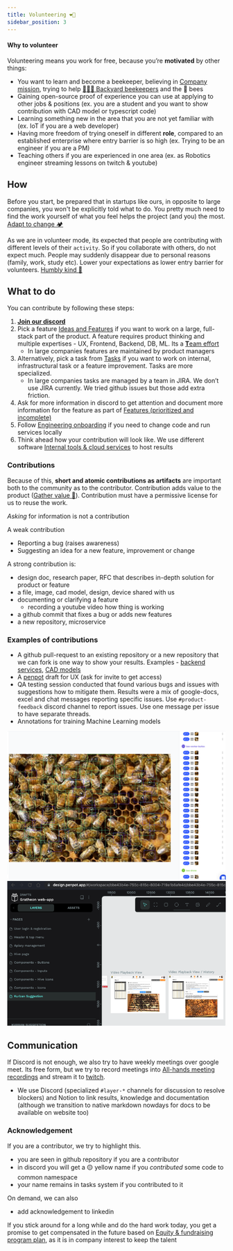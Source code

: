 ```yaml
---
title: Volunteering ❤️‍🔥
sidebar_position: 3
---
```

#### Why to volunteer

Volunteering means you work for free, because you’re **motivated** by other things:

- You want to learn and become a beekeeper, believing in [Company mission](../../purpose/Company%20mission.md), trying to help [👨🏻‍🚀 Backyard beekeepers](../../clients/👨🏻‍🚀%20Backyard%20beekeepers.md) and the 🐝 bees
- Gaining open-source proof of experience you can use at applying to other jobs & positions 
  (ex. you are a student and you want to show contribution with CAD model or typescript code)
- Learning something new in the area that you are not yet familiar with 
  (ex. IoT if you are a web developer)
- Having more freedom of trying oneself in different **role**, compared to an established enterprise where entry barrier is so high
  (ex. Trying to be an engineer if you are a PM)
- Teaching others if you are experienced in one area 
  (ex. as Robotics engineer streaming lessons on twitch & youtube)

## How
Before you start, be prepared that in startups like ours, in opposite to large companies, you won't be explicitly told what to do. You pretty much need to find the work yourself of what you feel helps the project (and you) the most. [Adapt to change 🏕️](../Culture%20and%20values%20🫀/Adapt%20to%20change%20🏕️.md)

As we are in volunteer mode, its expected that people are contributing with different levels of their `activity`. So if you collaborate with others, do not expect much. People may suddenly disappear due to personal reasons (family, work, study etc). Lower your expectations as lower entry barrier for volunteers. [Humbly kind 🧸](../Culture%20and%20values%20🫀/Humbly%20kind%20🧸.md) 

## What to do

You can contribute by following these steps:

1. [**Join our discord**](https://discord.gg/PcbP4uedWj)
2. Pick a feature [Ideas and Features](https://www.notion.so/Ideas-and-Features-ca76f493a1454e14b7dfbae7bd292a2e?pvs=21) if you want to work on a large, full-stack part of the product. A feature requires product thinking and multiple expertises - UX, Frontend, Backend, DB, ML. Its a [**T**eam effort](https://www.notion.so/Team-effort-946788035d7f4462b4228eee8a4ca7ca?pvs=21)
    - In large companies features are maintained by product managers
3. Alternatively, pick a task from [Tasks](https://www.notion.so/Tasks-67cbebc3a13c4fb3b8ac3396b4d03af4?pvs=21) if you want to work on internal, infrastructural task or a feature improvement. Tasks are more specialized.
    - In large companies tasks are managed by a team in JIRA. We don’t use JIRA currently. We tried github issues but those add extra friction.
4. Ask for more information in discord to get attention and document more information for the feature as part of [Features (prioritized and incomplete)](https://www.notion.so/Features-prioritized-and-incomplete-0ccc5a51879941eb8b6f220c261be046?pvs=21)
5. Follow [Engineering onboarding](/docs/Engineering/Engineering%20onboarding)  if you need to change code and run services locally
6. Think ahead how your contribution will look like. We use different software [Internal tools & cloud services](https://www.notion.so/Internal-tools-cloud-services-2f74cf6da2854e03986c6de7bda3551a?pvs=21) to host results

### Contributions

Because of this, **short and atomic contributions as artifacts** are important both to the community as to the contributor. Contribution adds value to the product ([Gather value 🍯](../Culture%20and%20values%20🫀/Gather%20value%20🍯.md)). Contribution must have a permissive license for us to reuse the work.

_Asking_ for information is not a contribution

A weak contribution 
- Reporting a bug (raises awareness)
- Suggesting an idea for a new feature, improvement or change

A strong contribution is:
- design doc, research paper, RFC that describes in-depth solution for product or feature
- a file, image, cad model, design, device shared with us
- documenting or clarifying a feature 
    - recording a youtube video how thing is working
- a github commit that fixes a bug or adds new features
- a new repository, microservice

### Examples of contributions
- A github pull-request to an existing repository or a new repository that we can fork is one way to show your results. Examples - [backend services](https://github.com/Gratheon/telemetry-api/pull/9), [CAD models](https://github.com/Gratheon/hardware-robotic-beehive/pull/3)
- A [penpot](https://github.com/Gratheon/hardware-robotic-beehive/pull/3) draft for UX (ask for invite to get access)
- QA testing session conducted that found various bugs and issues with suggestions how to mitigate them. Results were a mix of google-docs, excel and chat messages reporting specific issues. Use `#product-feedback` discord channel to report issues. Use one message per issue to have separate threads.
- Annotations for training Machine Learning models

![](../../img/Screenshot_2024-07-05_at_00.51.10.png)
![](../../img/Screenshot_2024-07-05_at_14.40.14.png)


## Communication

If Discord is not enough, we also try to have weekly meetings over google meet. Its free form, but we try to record meetings into [All-hands meeting recordings](https://www.notion.so/All-hands-meeting-recordings-405d4ff10fc04cd4a57dc8ed9ef362a9?pvs=21) and stream it to [twitch](https://www.twitch.tv/tot_ra).

- We use Discord (specialized `#layer-*` channels for discussion to resolve blockers) and Notion to link results, knowledge and documentation (although we transition to native markdown nowdays for docs to be available on website too)

### Acknowledgement

If you are a contributor, we try to highlight this.
- you are seen in github repository if you are a contributor
- in discord you will get a 🟡 yellow name if you _contributed_ some code to common namespace
- your name remains in tasks system if you contributed to it

On demand, we can also
- add acknowledgement to linkedin

If you stick around for a long while and do the hard work today, you get a promise to get compensated in the future based on [Equity & fundraising program plan](https://www.notion.so/Equity-fundraising-program-plan-7ded807f758c405c84fc03aa1e3d91b2?pvs=21), as it is in company interest to keep the talent